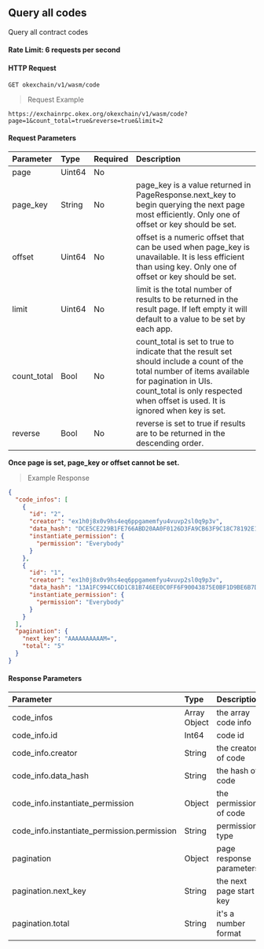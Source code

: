 ## Query all codes

Query all contract codes

#### Rate Limit: 6 requests per second

#### HTTP Request

`GET okexchain/v1/wasm/code`

> Request Example

```wiki
https://exchainrpc.okex.org/okexchain/v1/wasm/code?page=1&count_total=true&reverse=true&limit=2
```

#### Request Parameters
| **Parameter** | **Type** | **Required** | **Description**                                                                                                                                                                                                                   |
|:--------------|:---------|:-------------|:----------------------------------------------------------------------------------------------------------------------------------------------------------------------------------------------------------------------------------|
| page          | Uint64   | No           |                                                                                                                                                                                                                                   |
| page_key      | String   | No           | page_key is a value returned in PageResponse.next_key to begin querying the next page most efficiently. Only one of offset or key should be set.                                                                                  |
| offset        | Uint64   | No           | offset is a numeric offset that can be used when page_key is unavailable. It is less efficient than using key. Only one of offset or key should be set.                                                                           |
| limit         | Uint64   | No           | limit is the total number of results to be returned in the result page. If left empty it will default to a value to be set by each app.                                                                                           |
| count_total   | Bool     | No           | count_total is set to true to indicate that the result set should include a count of the total number of items available for pagination in UIs. count_total is only respected when offset is used. It is ignored when key is set. |
| reverse       | Bool     | No           | reverse is set to true if results are to be returned in the descending order.                                                                                                                                                     |
**Once page is set, page_key or offset cannot be set.**
> Example Response

```json
{
  "code_infos": [
    {
      "id": "2",
      "creator": "ex1h0j8x0v9hs4eq6ppgamemfyu4vuvp2sl0q9p3v",
      "data_hash": "DCE5CE229B1FE766ABD20AA0F0126D3FA9CB63F9C18C78192E14BAE51634304E",
      "instantiate_permission": {
        "permission": "Everybody"
      }
    },
    {
      "id": "1",
      "creator": "ex1h0j8x0v9hs4eq6ppgamemfyu4vuvp2sl0q9p3v",
      "data_hash": "13A1FC994CC6D1C81B746EE0C0FF6F90043875E0BF1D9BE6B7D779FC978DC2A5",
      "instantiate_permission": {
        "permission": "Everybody"
      }
    }
  ],
  "pagination": {
    "next_key": "AAAAAAAAAAM=",
    "total": "5"
  }
}

```

#### Response Parameters

| **Parameter** | **Type** | **Description**                                                                                                                                                                                                                                                      |
| :----------------- | :------- | :------------------------------------------------------------------------------------------------------------------------------------------------------------------------------------------------------------------------------------------------------------------- |
|  code_infos             | Array Object    | 	the array code info			| 
|  code_info.id             | Int64    | 	code id			| 
|  code_info.creator               | String    | 	the creator of code			| 
|  code_info.data_hash        | String    | 		the hash of code		| 
|  code_info.instantiate_permission| Object    | 	the permission of code			| 
|  code_info.instantiate_permission.permission | String    | 	 permission type 			|
|  pagination               | Object    | 	page response	parameters		| 
|  pagination.next_key      | String    | 		the next page start key		|  
|  pagination.total               | String    | 	it's a number format			| 
